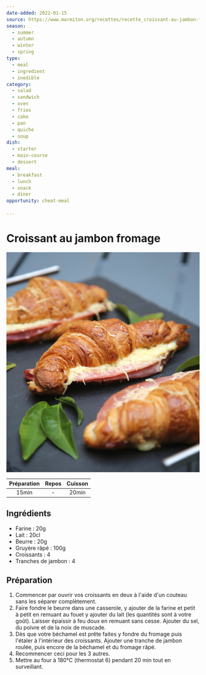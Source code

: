 ```yaml
---
date-added: 2022-01-15
source: https://www.marmiton.org/recettes/recette_croissant-au-jambon-fromage_71950.aspx
season:
  - summer
  - autumn
  - winter
  - spring
type:
  - meal
  - ingredient
  - inedible
category:
  - salad
  - sandwich
  - oven
  - fries
  - cake
  - pan
  - quiche
  - soup
dish:
  - starter
  - main-course
  - dessert
meal:
  - breakfast
  - lunch
  - snack
  - diner
opportunity: cheat-meal

---
```


# Croissant au jambon fromage

![](images/Croissant%20au%20jambon%20fromage.jpg)

| Préparation | Repos | Cuisson |
|:-----------:|:-----:|:-------:|
|    15min    |   -   |  20min  |

## Ingrédients

- Farine : 20g
- Lait : 20cl
- Beurre : 20g
- Gruyère râpé : 100g
- Croissants : 4
- Tranches de jambon : 4

## Préparation

1. Commencer par ouvrir vos croissants en deux à l'aide d'un couteau sans les séparer complètement.
2. Faire fondre le beurre dans une casserole, y ajouter de la farine et petit à petit en remuant au fouet y ajouter du lait (les quantités sont à votre goût). Laisser épaissir à feu doux en remuant sans cesse. Ajouter du sel, du poivre et de la noix de muscade.
3. Dès que votre béchamel est prête faites y fondre du fromage puis l'étaler à l'intérieur des croissants. Ajouter une tranche de jambon roulée, puis encore de la béchamel et du fromage râpé.
4. Recommencer ceci pour les 3 autres.
5. Mettre au four à 180°C (thermostat 6) pendant 20 min tout en surveillant.
